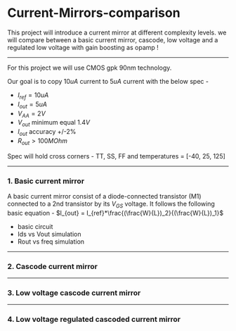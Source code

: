 # Current-Mirrors-comparison
This project will introduce a current mirror at different complexity levels. we will compare between a basic current mirror, cascode, low voltage and a regulated low voltage with gain boosting as opamp !

---------------------------------
For this project we will use CMOS gpk 90nm technology.

Our goal is to copy $10uA$ current to $5uA$ current with the below spec - 
* $I_{ref} = 10uA$
* $I_{out} = 5uA$
* $V_{AA} = 2V$
* $V_{out}$ minimum equal $1.4V$
* $I_{out}$ accuracy +/-2%
* $R_{out} > 100MOhm$

Spec will hold cross corners - TT, SS, FF and temperatures = [-40, 25, 125]


*****************
### 1. Basic current mirror
 A basic current mirror consist of a diode-connected transistor (M1) connected to a 2nd transistor by its $V_{GS}$ voltage.
 It follows the following basic equation - $I_{out} = I_{ref}*\frac{(\frac{W}{L})_2}{(\frac{W}{L})_1}$ 
 - basic circuit
 - Ids vs Vout simulation
 - Rout vs freq simulation
 


 

*****************
### 2. Cascode current mirror



*****************
### 3. Low voltage cascode current mirror



*****************
### 4. Low voltage regulated cascoded current mirror
